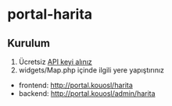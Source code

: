 # portal-harita

## Kurulum

1. Ücretsiz [API keyi alınız](https://developers.google.com/maps/documentation/embed/get-api-key)
2. widgets/Map.php içinde ilgili yere yapıştırınız

* frontend: http://portal.kouosl/harita
* backend: http://portal.kouosl/admin/harita